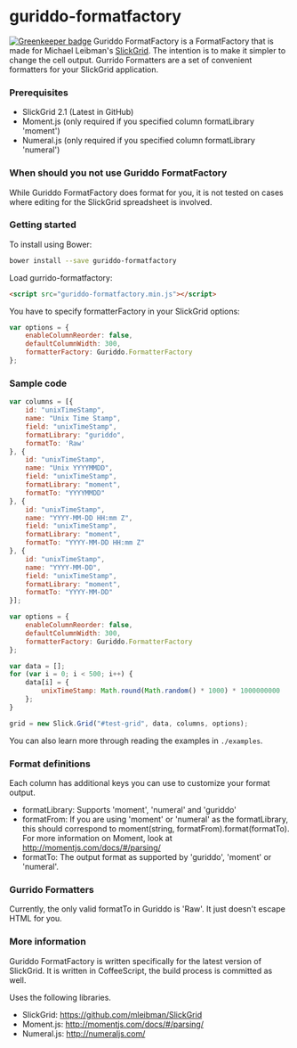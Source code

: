 guriddo-formatfactory
=====================

[![Greenkeeper badge](https://badges.greenkeeper.io/kahwee/guriddo-formatfactory.svg)](https://greenkeeper.io/)
Guriddo FormatFactory is a FormatFactory that is made for Michael Leibman's [SlickGrid](https://github.com/mleibman/SlickGrid). The intention is to make it simpler to change the cell output. Gurrido Formatters are a set of convenient formatters for your SlickGrid application.

### Prerequisites

* SlickGrid 2.1 (Latest in GitHub)
* Moment.js (only required if you specified column formatLibrary 'moment')
* Numeral.js (only required if you specified column formatLibrary 'numeral')

### When should you not use Guriddo FormatFactory

While Guriddo FormatFactory does format for you, it is not tested on cases where editing for the SlickGrid spreadsheet is involved.

### Getting started

To install using Bower:

```bash
bower install --save guriddo-formatfactory
```

Load gurrido-formatfactory:

```html
<script src="guriddo-formatfactory.min.js"></script>
```

You have to specify formatterFactory in your SlickGrid options:

```javascript
var options = {
	enableColumnReorder: false,
	defaultColumnWidth: 300,
	formatterFactory: Guriddo.FormatterFactory
};
```

### Sample code

```javascript
var columns = [{
	id: "unixTimeStamp",
	name: "Unix Time Stamp",
	field: "unixTimeStamp",
	formatLibrary: "guriddo",
	formatTo: 'Raw'
}, {
	id: "unixTimeStamp",
	name: "Unix YYYYMMDD",
	field: "unixTimeStamp",
	formatLibrary: "moment",
	formatTo: "YYYYMMDD"
}, {
	id: "unixTimeStamp",
	name: "YYYY-MM-DD HH:mm Z",
	field: "unixTimeStamp",
	formatLibrary: "moment",
	formatTo: "YYYY-MM-DD HH:mm Z"
}, {
	id: "unixTimeStamp",
	name: "YYYY-MM-DD",
	field: "unixTimeStamp",
	formatLibrary: "moment",
	formatTo: "YYYY-MM-DD"
}];

var options = {
	enableColumnReorder: false,
	defaultColumnWidth: 300,
	formatterFactory: Guriddo.FormatterFactory
};

var data = [];
for (var i = 0; i < 500; i++) {
	data[i] = {
		unixTimeStamp: Math.round(Math.random() * 1000) * 1000000000
	};
}

grid = new Slick.Grid("#test-grid", data, columns, options);
```

You can also learn more through reading the examples in `./examples`.

### Format definitions

Each column has additional keys you can use to customize your format output.

* formatLibrary: Supports 'moment', 'numeral' and 'guriddo'
* formatFrom: If you are using 'moment' or 'numeral' as the formatLibrary, this should correspond to moment(string, formatFrom).format(formatTo). For more information on Moment, look at http://momentjs.com/docs/#/parsing/
* formatTo: The output format as supported by 'guriddo', 'moment' or 'numeral'.

### Gurrido Formatters

Currently, the only valid formatTo in Guriddo is 'Raw'. It just doesn't escape HTML for you.

### More information

Guriddo FormatFactory is written specifically for the latest version of SlickGrid. It is written in CoffeeScript, the build process is committed as well.

Uses the following libraries.

* SlickGrid: https://github.com/mleibman/SlickGrid
* Moment.js: http://momentjs.com/docs/#/parsing/
* Numeral.js: http://numeraljs.com/
